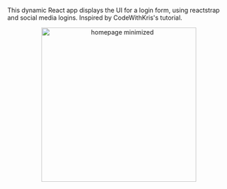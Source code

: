 This dynamic React app displays the UI for a login form, using reactstrap and social media logins. Inspired by CodeWithKris's tutorial.

<div style="text-align:center">
  <img width="350" alt="homepage minimized" src="">
</div>